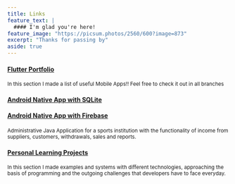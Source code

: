 ```yaml
---
title: Links
feature_text: |
  #### I'm glad you're here!
feature_image: "https://picsum.photos/2560/600?image=873"
excerpt: "Thanks for passing by"
aside: true
---
```


#### [Flutter Portfolio](https://github.com/MezaGabriel/Portfolio-Flutter "Flutter Portfolio")
<small>In this section I made a list of useful Mobile Apps!! Feel free to check it out in all branches</small>


#### [Android Native App with SQLite](https://github.com/MezaGabriel/JavaSQLite-Build.1.0.0 "Android Native App with SQLite")
#### [Android Native App with Firebase](https://github.com/MezaGabriel/JavaFirebase-Build.1.0.0 "Android Native App with Firebase")
<small>Administrative Java Application for a sports institution with the functionality of income from suppliers, customers, withdrawals, sales and reports.</small>


#### [Personal Learning Projects](https://github.com/MezaGabriel/LearningPortfolio "Personal Learning Projects")
<small>In this section I made examples and systems with different technologies, approaching the basis of programming and the outgoing challenges that developers have to face everyday.</small>




